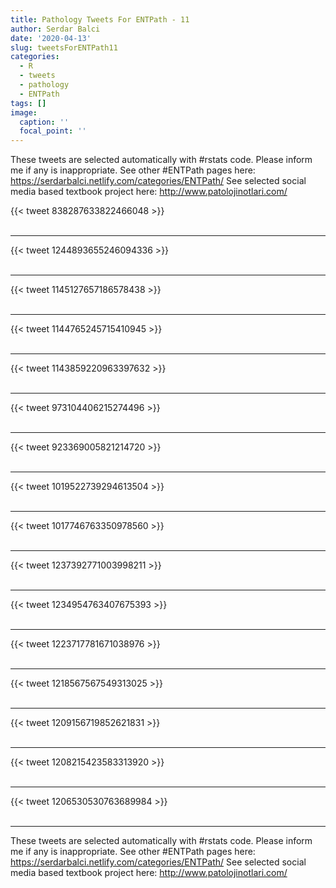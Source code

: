 ```yaml
---
title: Pathology Tweets For ENTPath - 11
author: Serdar Balci
date: '2020-04-13'
slug: tweetsForENTPath11
categories:
  - R
  - tweets
  - pathology
  - ENTPath
tags: []
image:
  caption: ''
  focal_point: ''
---
```



These tweets are selected automatically with #rstats code. Please inform me if any is inappropriate.
See other #ENTPath pages here: https://serdarbalci.netlify.com/categories/ENTPath/ 
See selected social media based textbook project here: http://www.patolojinotlari.com/

{{< tweet 838287633822466048 >}}
<br>
<br>
<hr>
{{< tweet 1244893655246094336 >}}
<br>
<br>
<hr>
{{< tweet 1145127657186578438 >}}
<br>
<br>
<hr>
{{< tweet 1144765245715410945 >}}
<br>
<br>
<hr>
{{< tweet 1143859220963397632 >}}
<br>
<br>
<hr>
{{< tweet 973104406215274496 >}}
<br>
<br>
<hr>
{{< tweet 923369005821214720 >}}
<br>
<br>
<hr>
{{< tweet 1019522739294613504 >}}
<br>
<br>
<hr>
{{< tweet 1017746763350978560 >}}
<br>
<br>
<hr>
{{< tweet 1237392771003998211 >}}
<br>
<br>
<hr>
{{< tweet 1234954763407675393 >}}
<br>
<br>
<hr>
{{< tweet 1223717781671038976 >}}
<br>
<br>
<hr>
{{< tweet 1218567567549313025 >}}
<br>
<br>
<hr>
{{< tweet 1209156719852621831 >}}
<br>
<br>
<hr>
{{< tweet 1208215423583313920 >}}
<br>
<br>
<hr>
{{< tweet 1206530530763689984 >}}
<br>
<br>
<hr>


These tweets are selected automatically with #rstats code. Please inform me if any is inappropriate.
See other #ENTPath pages here: https://serdarbalci.netlify.com/categories/ENTPath/ 
See selected social media based textbook project here: http://www.patolojinotlari.com/
